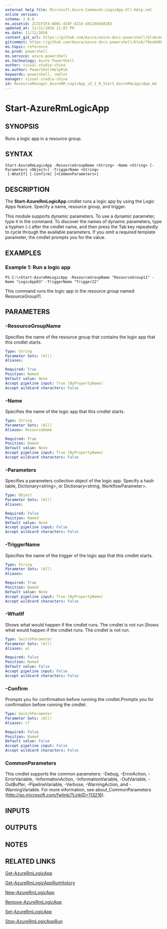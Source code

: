 ```yaml
---
external help file: Microsoft.Azure.Commands.LogicApp.dll-Help.xml
online version: 
schema: 2.0.0
ms.assetid: 2C5CF3FA-0D0C-456F-A21D-48124848A1B3
updated_at: 11/11/2016 11:03 PM
ms.date: 11/11/2016
content_git_url: https://github.com/Azure/azure-docs-powershell/blob/master/azureps-cmdlets-docs/ResourceManager/AzureRM.LogicApp/v2.2.0/Start-AzureRmLogicApp.md
gitcommit: https://github.com/Azure/azure-docs-powershell/blob/79eeb985ea480979357fb4695832a0c3d29a48bf/azureps-cmdlets-docs/ResourceManager/AzureRM.LogicApp/v2.2.0/Start-AzureRmLogicApp.md
ms.topic: reference
ms.prod: powershell
ms.service: azure-powershell
ms.technology: Azure PowerShell
author: visual-studio-china
ms.author: PowerShellHelpPub
keywords: powershell, cmdlet
manager: visual-studio-china
id: ResourceManager_AzureRM_LogicApp_v2_2_0_Start_AzureRmLogicApp_md
---
```


# Start-AzureRmLogicApp

## SYNOPSIS
Runs a logic app in a resource group.

## SYNTAX

```
Start-AzureRmLogicApp -ResourceGroupName <String> -Name <String> [-Parameters <Object>] -TriggerName <String>
 [-WhatIf] [-Confirm] [<CommonParameters>]
```

## DESCRIPTION
The **Start-AzureRmLogicApp** cmdlet runs a logic app by using the Logic Apps feature.
Specify a name, resource group, and trigger.

This module supports dynamic parameters.
To use a dynamic parameter, type it in the command.
To discover the names of dynamic parameters, type a hyphen (-) after the cmdlet name, and then press the Tab key repeatedly to cycle through the available parameters.
If you omit a required template parameter, the cmdlet prompts you for the value.

## EXAMPLES

### Example 1: Run a logic app
```
PS C:\>Start-AzureRmLogicApp -ResourceGroupName "ResourceGroup11" -Name "LogicApp03" -TriggerName "Trigger22"
```

This command runs the logic app in the resource group named ResourceGroup11.

## PARAMETERS

### -ResourceGroupName
Specifies the name of the resource group that contains the logic app that this cmdlet starts.

```yaml
Type: String
Parameter Sets: (All)
Aliases: 

Required: True
Position: Named
Default value: None
Accept pipeline input: True (ByPropertyName)
Accept wildcard characters: False
```

### -Name
Specifies the name of the logic app that this cmdlet starts.

```yaml
Type: String
Parameter Sets: (All)
Aliases: ResourceName

Required: True
Position: Named
Default value: None
Accept pipeline input: True (ByPropertyName)
Accept wildcard characters: False
```

### -Parameters
Specifies a parameters collection object of the logic app.
Specify a hash table, Dictionary\<string\>, or Dictionary\<string, WorkflowParameter\>.

```yaml
Type: Object
Parameter Sets: (All)
Aliases: 

Required: False
Position: Named
Default value: None
Accept pipeline input: False
Accept wildcard characters: False
```

### -TriggerName
Specifies the name of the trigger of the logic app that this cmdlet starts.

```yaml
Type: String
Parameter Sets: (All)
Aliases: 

Required: True
Position: Named
Default value: None
Accept pipeline input: True (ByPropertyName)
Accept wildcard characters: False
```

### -WhatIf
Shows what would happen if the cmdlet runs.
The cmdlet is not run.Shows what would happen if the cmdlet runs.
The cmdlet is not run.

```yaml
Type: SwitchParameter
Parameter Sets: (All)
Aliases: wi

Required: False
Position: Named
Default value: False
Accept pipeline input: False
Accept wildcard characters: False
```

### -Confirm
Prompts you for confirmation before running the cmdlet.Prompts you for confirmation before running the cmdlet.

```yaml
Type: SwitchParameter
Parameter Sets: (All)
Aliases: cf

Required: False
Position: Named
Default value: False
Accept pipeline input: False
Accept wildcard characters: False
```

### CommonParameters
This cmdlet supports the common parameters: -Debug, -ErrorAction, -ErrorVariable, -InformationAction, -InformationVariable, -OutVariable, -OutBuffer, -PipelineVariable, -Verbose, -WarningAction, and -WarningVariable. For more information, see about_CommonParameters (http://go.microsoft.com/fwlink/?LinkID=113216).

## INPUTS

## OUTPUTS

## NOTES

## RELATED LINKS

[Get-AzureRmLogicApp](xref:ResourceManager/AzureRM.LogicApp/v2.2.0/Get-AzureRmLogicApp.md)

[Get-AzureRmLogicAppRunHistory](xref:ResourceManager/AzureRM.LogicApp/v2.2.0/Get-AzureRmLogicAppRunHistory.md)

[New-AzureRmLogicApp](xref:ResourceManager/AzureRM.LogicApp/v2.2.0/New-AzureRmLogicApp.md)

[Remove-AzureRmLogicApp](xref:ResourceManager/AzureRM.LogicApp/v2.2.0/Remove-AzureRmLogicApp.md)

[Set-AzureRmLogicApp](xref:ResourceManager/AzureRM.LogicApp/v2.2.0/Set-AzureRmLogicApp.md)

[Stop-AzureRmLogicAppRun](xref:ResourceManager/AzureRM.LogicApp/v2.2.0/Stop-AzureRmLogicAppRun.md)


